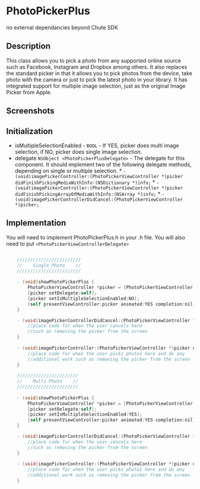 PhotoPickerPlus
==============

no external dependancies beyond Chute SDK

Description
-----------

This class allows you to pick a photo from any supported online source such as Facebook, Instagram and Dropbox among others. It also replaces the standard picker in that it allows you to pick photos from the device, take photo with the camera or just to pick the latest photo in your library. It has integrated support for multiple image selection, just as the original Image Picker from Apple.

Screenshots
-----------


Initialization
--------------

 *   isMultipleSelectionEnabled - `BOOL` - If YES, picker does multi image selection, if NO, picker does single image selection.
 *   delegate `NSObject <PhotoPickerPlusDelegate>` - The delegate for this component. It should implement two of the following delegate methods, depending on single or multiple selection.
    *  `- (void)imagePickerController:(PhotoPickerViewController *)picker didFinishPickingMediaWithInfo:(NSDictionary *)info;`
    *  `- (void)imagePickerController:(PhotoPickerViewController *)picker didFinishPickingArrayOfMediaWithInfo:(NSArray *)info;`
    *  `- (void)imagePickerControllerDidCancel:(PhotoPickerViewController *)picker;`
    
Implementation
--------------
You will need to implement PhotoPickerPlus.h in your .h file. You will also need to put `<PhotoPickerViewControllerDelegate>`
```objective-c

    ////////////////////////
    //	  Single Photo	  //
    ////////////////////////
    
    - (void)showPhotoPickerPlus {
    	PhotoPickerViewController *picker = [PhotoPickerViewController new];
    	[picker setDelegate:self];
    	[picker setIsMultipleSelectionEnabled:NO];
        [self presentViewController:picker animated:YES completion:nil];
	}

	- (void)imagePickerControllerDidCancel:(PhotoPickerViewController *)picker{
    	//place code for when the user cancels here
	    //such as removing the picker from the screen
	}
	
	- (void)imagePickerController:(PhotoPickerViewController *)picker didFinishPickingMediaWithInfo:(NSDictionary *)info{
		//place code for when the user picks photos here and do any
	    //additional work such as removing the picker from the screen
	}
	
	///////////////////////
    //	  Multi Photo    //
    ///////////////////////
    
    - (void)showPhotoPickerPlus {
    	PhotoPickerViewController *picker = [PhotoPickerViewController new];
    	[picker setDelegate:self];
    	[picker setIsMultipleSelectionEnabled:YES];
        [self presentViewController:picker animated:YES completion:nil];
	}

	- (void)imagePickerControllerDidCancel:(PhotoPickerViewController *)picker{
    	//place code for when the user cancels here
	    //such as removing the picker from the screen
	}
	
	- (void)imagePickerController:(PhotoPickerViewController *)picker didFinishPickingArrayOfMediaWithInfo:(NSArray *)info{
		//place code for when the user picks photos here and do any
	    //additional work such as removing the picker from the screen
	}